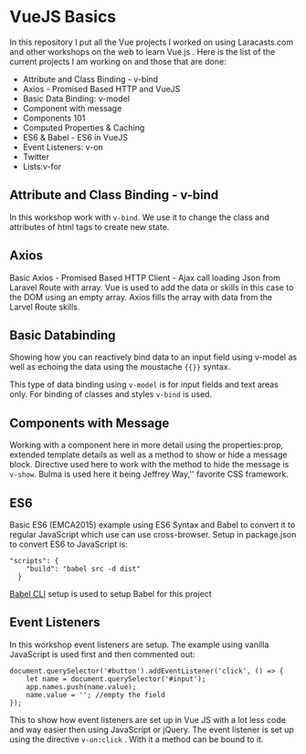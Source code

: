 # VueJS Basics

In this repository I put all the Vue projects I worked on using Laracasts.com and other workshops on the web to learn Vue.js .  Here is the list of the current projects I am working on and those that are done:

- Attribute and Class Binding - v-bind
- Axios - Promised Based HTTP and VueJS
- Basic Data Binding: v-model
- Component with message
- Components 101
- Computed Properties & Caching
- ES6 & Babel - ES6 in VueJS
- Event Listeners: v-on
- Twitter
- Lists:v-for

## Attribute and Class Binding - v-bind
In this workshop work with ```v-bind```. We use it to change the class and attributes of html tags to create new state.

## Axios
Basic Axios - Promised Based HTTP Client - Ajax call loading Json from Laravel Route with array. Vue is used to add the data or skills in this case to the DOM using an empty array. Axios fills the array with data from the Larvel Route skills.

## Basic Databinding
Showing how you can reactively bind data to an input field using v-model as well as echoing the data using the moustache ```{{}}``` syntax.

This type of data binding using ```v-model``` is for input fields and text areas only. For binding of classes and styles ```v-bind``` is used.

## Components with Message
Working with a component here in more detail using the properties:prop, extended template details as well as a method to show or hide a message block. Directive used here to work with the method to hide the message is ```v-show```. Bulma is used here it being Jeffrey Way,'' favorite CSS framework.
## ES6
Basic ES6 (EMCA2015) example using ES6 Syntax and Babel to convert it to regular JavaScript which use can use cross-browser. Setup in package.json to convert ES6 to JavaScript is:
```
"scripts": {
    "build": "babel src -d dist"
  }
  ```
  [Babel CLI](https://babeljs.io/docs/setup/#installation) setup is used to setup Babel for this project

## Event Listeners
In this workshop event listeners are setup. The example using vanilla JavaScript is used first and then commented out:
```
document.querySelector('#button').addEventListener('click', () => {
	let name = document.querySelector('#input');
	app.names.push(name.value);
	name.value = ''; //empty the field
});
```
This to show how event listeners are set up in Vue JS with a lot less code and way easier then using JavaScript or jQuery. The event listener is set up using the directive ```v-on:click``` . With it a method can be bound to it.